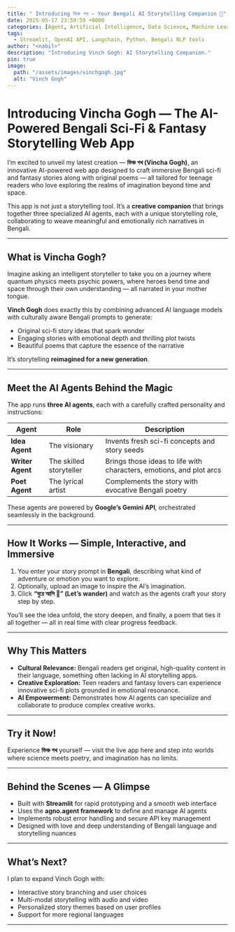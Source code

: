 ```yaml
---
title: " Introducing ভিঞ্চ গখ — Your Bengali AI Storytelling Companion 🚀"
date: 2025-05-17 23:59:59 +0000
categories: [Agent, Artificial Intelligence, Data Science, Machine Learning, Python, Open Source]
tags:
  - Streamlit, OpenAI API, Langchain, Python, Bengali NLP tools
author: "<nabil>"
description: "Introducing Vinch Gogh: AI Storytelling Companion."
pin: true
image:
  path: "/assets/images/vinchgogh.jpg"
  alt: "Vinch Gogh"
---
```



# Introducing Vincha Gogh — The AI-Powered Bengali Sci-Fi & Fantasy Storytelling Web App

I’m excited to unveil my latest creation — **ভিঞ্চ গখ (Vincha Gogh)**, an innovative AI-powered web app designed to craft immersive Bengali sci-fi and fantasy stories along with original poems — all tailored for teenage readers who love exploring the realms of imagination beyond time and space.

This app is not just a storytelling tool. It’s a **creative companion** that brings together three specialized AI agents, each with a unique storytelling role, collaborating to weave meaningful and emotionally rich narratives in Bengali.

---

## What is Vincha Gogh?

Imagine asking an intelligent storyteller to take you on a journey where quantum physics meets psychic powers, where heroes bend time and space through their own understanding — all narrated in your mother tongue.

**Vinch Gogh** does exactly this by combining advanced AI language models with culturally aware Bengali prompts to generate:

- Original sci-fi story ideas that spark wonder  
- Engaging stories with emotional depth and thrilling plot twists  
- Beautiful poems that capture the essence of the narrative  

It’s storytelling **reimagined for a new generation**.

---

## Meet the AI Agents Behind the Magic

The app runs **three AI agents**, each with a carefully crafted personality and instructions:

| Agent         | Role                                                | Description                                           |
|---------------|-----------------------------------------------------|-------------------------------------------------------|
| **Idea Agent**  | The visionary                                       | Invents fresh sci-fi concepts and story seeds          |
| **Writer Agent**| The skilled storyteller                             | Brings those ideas to life with characters, emotions, and plot arcs |
| **Poet Agent**  | The lyrical artist                                  | Complements the story with evocative Bengali poetry    |

These agents are powered by **Google’s Gemini API**, orchestrated seamlessly in the background.

---

## How It Works — Simple, Interactive, and Immersive

1. You enter your story prompt in **Bengali**, describing what kind of adventure or emotion you want to explore.  
2. Optionally, upload an image to inspire the AI’s imagination.  
3. Click **“ঘুরে আসি 💝” (Let’s wander)** and watch as the agents craft your story step by step.

You’ll see the idea unfold, the story deepen, and finally, a poem that ties it all together — all in real time with clear progress feedback.

---

## Why This Matters

- **Cultural Relevance:** Bengali readers get original, high-quality content in their language, something often lacking in AI storytelling apps.  
- **Creative Exploration:** Teen readers and fantasy lovers can experience innovative sci-fi plots grounded in emotional resonance.  
- **AI Empowerment:** Demonstrates how AI agents can specialize and collaborate to produce complex creative works.

---

## Try it Now!

Experience **ভিঞ্চ গখ** yourself — visit the live app here and step into worlds where science meets poetry, and imagination has no limits.

---

## Behind the Scenes — A Glimpse

- Built with **Streamlit** for rapid prototyping and a smooth web interface  
- Uses the **agno.agent framework** to define and manage AI agents  
- Implements robust error handling and secure API key management  
- Designed with love and deep understanding of Bengali language and storytelling nuances

---

## What’s Next?

I plan to expand Vinch Gogh with:

- Interactive story branching and user choices  
- Multi-modal storytelling with audio and video  
- Personalized story themes based on user profiles  
- Support for more regional languages  

---
